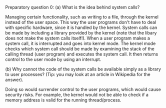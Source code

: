 Preparatory question 0:
(a) What is the idea behind system calls?

Managing certain functionality, such as writing to a file, through the kernel instead of the user space.
This way the user programs don't have to deal with specific hardware, since it is handled by the kernel.
System calls can be made by including a library provided by the kernel (note that the libary does not make the system calls itself!).
When a user program makes a system call, it is interrupted and goes into kernel mode.
The kernel mode checks which system call should be made by examining the stack of the calling thread (user program) and executes the system call.
It then returns control to the user mode by using an interrupt.

(b) Why cannot the code of the system calls be available simply as a library
to user processes? (Tip: you may look at an article in Wikipedia for the answer).

Doing so would surrender control to the user programs, which would cause security risks.
For example, the kernel would not be able to check if a memory address is valid for the running thread/process.

